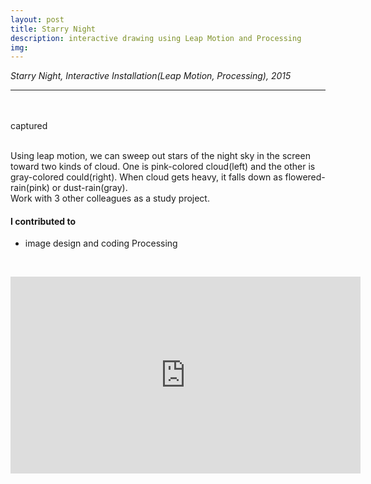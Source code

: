 ```yaml
---
layout: post
title: Starry Night
description: interactive drawing using Leap Motion and Processing
img:
---
```


<i>Starry Night, Interactive Installation(Leap Motion, Processing), 2015</i>

***

<br/>
<div class="img_row">
	<img class="col one" src="{{ site.baseurl }}/img/6.jpg" alt="" title="example image"/>
	<img class="col one" src="{{ site.baseurl }}/img/6.jpg" alt="" title="example image"/>
	<img class="col one" src="{{ site.baseurl }}/img/6.jpg" alt="" title="example image"/>
</div>

<div class="img_row">
	<img class="col three" src="{{ site.baseurl }}/img/61.png" alt="" title="example image"/>
</div>
<div class="col three caption">
	captured
</div>
<br/>

Using leap motion, we can sweep out stars of the night sky in the screen toward two kinds of cloud. One is pink-colored cloud(left) and the other is gray-colored could(right). When cloud gets heavy, it falls down as flowered-rain(pink) or dust-rain(gray).<br/>
Work with 3 other colleagues as a study project.<br/>

#### I contributed to
<ul>
<li>image design and coding Processing
</li>
</ul>
<br/>


<p align="middle">
<iframe width="560" height="315" src="https://www.youtube.com/embed/yPT85NFiVO4" frameborder="0" allowfullscreen></iframe>
</p>

<br/><br/><br/>
